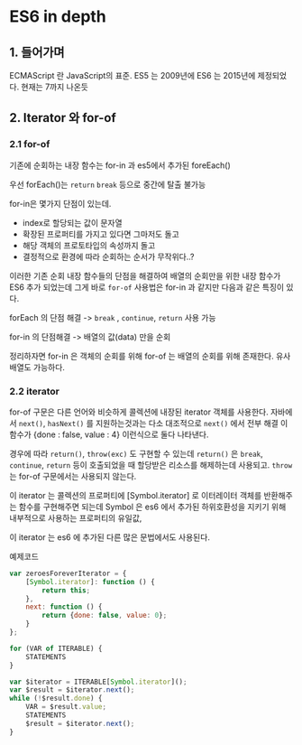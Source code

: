 # ES6 in depth



## 1. 들어가며

ECMAScript 란 JavaScript의 표준. ES5 는 2009년에 ES6 는 2015년에 제정되었다. 현재는 7까지 나온듯 



## 2. Iterator 와 for-of 



### 2.1 for-of 

기존에 순회하는 내장 함수는 for-in 과 es5에서 추가된 foreEach() 



우선 forEach()는 `return` `break` 등으로 중간에 탈출 불가능 

for-in은 몇가지 단점이 있는데. 

- index로 할당되는 값이 문자열 
- 확장된 프로퍼티를 가지고 있다면 그마저도 돌고 
- 해당 객체의 프로토타입의 속성까지 돌고 
- 결정적으로 환경에 따라 순회하는 순서가 무작위다..?



이러한 기존 순회 내장 함수들의 단점을 해결하여 배열의 순회만을 위한 내장 함수가 ES6 추가 되었는데 그게 바로 `for-of` 사용법은 for-in 과 같지만 다음과 같은 특징이 있다. 



forEach 의 단점 해결 -> `break` , `continue`, `return` 사용 가능 

for-in 의 단점해결 -> 배열의 값(data) 만을 순회 



정리하자면 for-in 은 객체의 순회를 위해 for-of 는 배열의 순회를 위해 존재한다. 유사 배열도 가능하다. 



### 2.2 iterator 



for-of 구문은 다른 언어와 비슷하게 콜렉션에 내장된 iterator 객체를 사용한다. 자바에서 `next()`, `hasNext()` 를 지원하는것과는 다소 대조적으로 `next()` 에서 전부 해결 이 함수가  {done : false, value : 4} 이런식으로 둘다 나타낸다. 



경우에 따라 `return()`, `throw(exc)` 도 구현할 수 있는데 `return()` 은 `break`, `continue`, `return` 등이 호출되었을 때 할당받은 리소스를 해제하는데 사용되고. `throw` 는 for-of 구문에서는 사용되지 않는다. 



이 iterator 는 콜렉션의 프로퍼티에 [Symbol.iterator] 로 이터레이터 객체를 반환해주는 함수를 구현해주면 되는데 Symbol 은 es6 에서 추가된 하위호환성을 지키기 위해 내부적으로 사용하는 프로퍼티의 유일값,  



이 iterator 는 es6 에 추가된 다른 많은 문법에서도 사용된다. 



예제코드  

```javascript 
var zeroesForeverIterator = {  
	[Symbol.iterator]: function () {  
		return this;  
	},
	next: function () {  
		return {done: false, value: 0};  
	} 
};
```



```javascript
for (VAR of ITERABLE) {  
	STATEMENTS 
}
```



```javascript 
var $iterator = ITERABLE[Symbol.iterator]();  
var $result = $iterator.next();  
while (!$result.done) {  
	VAR = $result.value; 
	STATEMENTS 
	$result = $iterator.next(); 
}
```